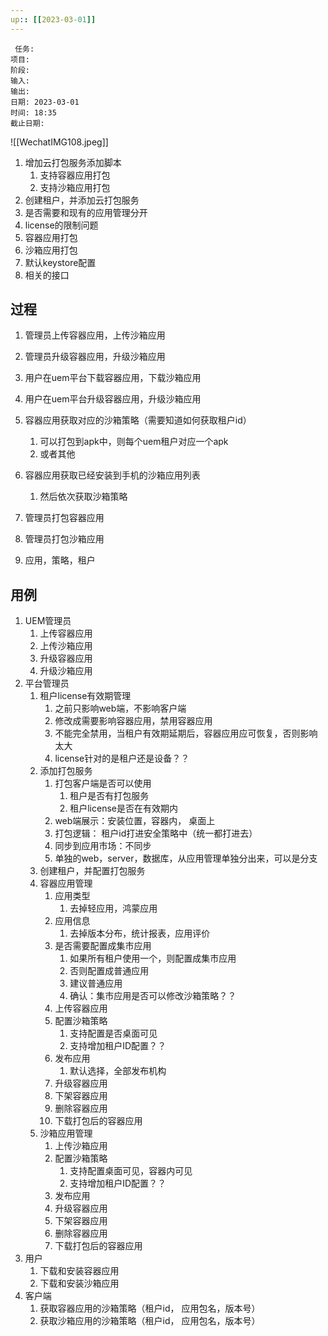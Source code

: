 ```yaml
---
up:: [[2023-03-01]]
---
```

 
	 任务: 
	项目: 
	阶段: 
	输入: 
	输出: 
	日期: 2023-03-01
	时间: 18:35
	截止日期: 
![[WechatIMG108.jpeg]]
1. 增加云打包服务添加脚本
	1. 支持容器应用打包
	2. 支持沙箱应用打包
2. 创建租户，并添加云打包服务
3. 是否需要和现有的应用管理分开
4. license的限制问题
5. 容器应用打包
6. 沙箱应用打包
7. 默认keystore配置
8. 相关的接口

## 过程
1. 管理员上传容器应用，上传沙箱应用
2. 管理员升级容器应用，升级沙箱应用
3. 用户在uem平台下载容器应用，下载沙箱应用
4. 用户在uem平台升级容器应用，升级沙箱应用
5. 容器应用获取对应的沙箱策略（需要知道如何获取租户id）
	1. 可以打包到apk中，则每个uem租户对应一个apk
	2. 或者其他
6. 容器应用获取已经安装到手机的沙箱应用列表
	1. 然后依次获取沙箱策略
7. 管理员打包容器应用
8. 管理员打包沙箱应用

1. 应用，策略，租户

## 用例
1. UEM管理员
	1. 上传容器应用
	2. 上传沙箱应用
	3. 升级容器应用
	4. 升级沙箱应用
2. 平台管理员
	1. 租户license有效期管理
		1. 之前只影响web端，不影响客户端
		2. 修改成需要影响容器应用，禁用容器应用
		3. 不能完全禁用，当租户有效期延期后，容器应用应可恢复，否则影响太大
		4. license针对的是租户还是设备？？
	2. 添加打包服务
		1. 打包客户端是否可以使用
			1. 租户是否有打包服务
			2. 租户license是否在有效期内
		2. web端展示：安装位置，容器内， 桌面上
		3. 打包逻辑： 租户id打进安全策略中（统一都打进去）
		4. 同步到应用市场：不同步
		5. 单独的web，server，数据库，从应用管理单独分出来，可以是分支
	3. 创建租户，并配置打包服务
	4. 容器应用管理
		1. 应用类型
			1. 去掉轻应用，鸿蒙应用
		2. 应用信息
			1. 去掉版本分布，统计报表，应用评价
		3. 是否需要配置成集市应用
			1. 如果所有租户使用一个，则配置成集市应用
			2. 否则配置成普通应用
			3. 建议普通应用
			4. 确认：集市应用是否可以修改沙箱策略？？
		4. 上传容器应用
		5. 配置沙箱策略
			1. 支持配置是否桌面可见
			2. 支持增加租户ID配置？？
		6. 发布应用
			1. 默认选择，全部发布机构
		7. 升级容器应用
		8. 下架容器应用
		9. 删除容器应用
		10. 下载打包后的容器应用
	5. 沙箱应用管理
		1. 上传沙箱应用
		2. 配置沙箱策略
			1. 支持配置桌面可见，容器内可见
			2. 支持增加租户ID配置？？
		3. 发布应用
		4. 升级容器应用
		5. 下架容器应用
		6. 删除容器应用
		7. 下载打包后的容器应用
3. 用户
	1. 下载和安装容器应用
	2. 下载和安装沙箱应用
4. 客户端
	1. 获取容器应用的沙箱策略（租户id， 应用包名，版本号）
	2. 获取沙箱应用的沙箱策略（租户id， 应用包名，版本号）